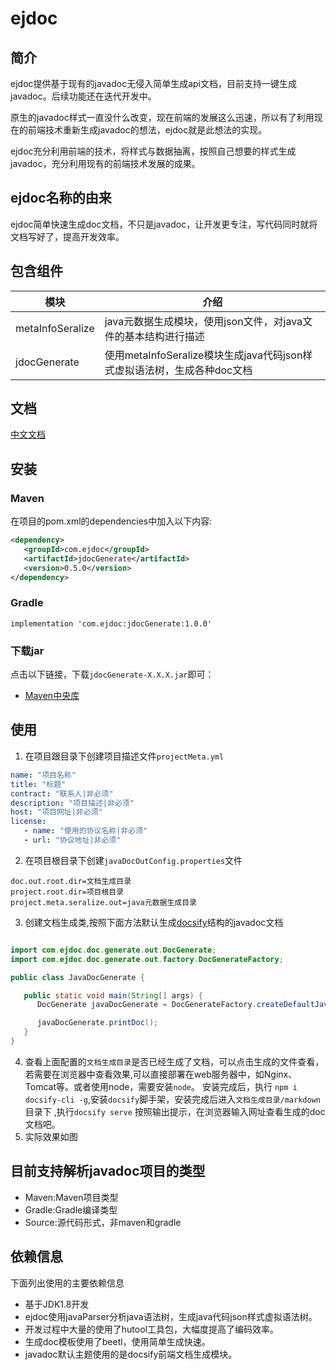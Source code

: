 # ejdoc
## 简介
ejdoc提供基于现有的javadoc无侵入简单生成api文档，目前支持一键生成javadoc。后续功能还在迭代开发中。

原生的javadoc样式一直没什么改变，现在前端的发展这么迅速，所以有了利用现在的前端技术重新生成javadoc的想法，ejdoc就是此想法的实现。

ejdoc充分利用前端的技术，将样式与数据抽离，按照自己想要的样式生成javadoc，充分利用现有的前端技术发展的成果。

## ejdoc名称的由来
ejdoc简单快速生成doc文档，不只是javadoc，让开发更专注，写代码同时就将文档写好了，提高开发效率。

## 包含组件


| 模块               | 介绍                                                     |
|------------------|--------------------------------------------------------|
| metaInfoSeralize | java元数据生成模块，使用json文件，对java文件的基本结构进行描述                  |
| jdocGenerate     | 使用metaInfoSeralize模块生成java代码json样式虚拟语法树，生成各种doc文档 |


## 文档

[中文文档](https://www.ejdoc.com/docs/)

## 安装

### Maven
在项目的pom.xml的dependencies中加入以下内容:

```xml
<dependency>
   <groupId>com.ejdoc</groupId>
   <artifactId>jdocGenerate</artifactId>
   <version>0.5.0</version>
</dependency>
```

### Gradle
```
implementation 'com.ejdoc:jdocGenerate:1.0.0'
```

### 下载jar

点击以下链接，下载`jdocGenerate-X.X.X.jar`即可：

- [Maven中央库](https://repo1.maven.org/maven2/cn/hutool/hutool-all/5.8.9/)

## 使用
1. 在项目跟目录下创建项目描述文件`projectMeta.yml`

```yaml
name: "项目名称"
title: "标题"
contract: "联系人|非必须"
description: "项目描述|非必须"
host: "项目网址|非必须"
license:
   - name: "使用的协议名称|非必须"
   - url: "协议地址|非必须"
```

2. 在项目根目录下创建`javaDocOutConfig.properties`文件

```properties
doc.out.root.dir=文档生成目录
project.root.dir=项目根目录
project.meta.seralize.out=java元数据生成目录
```

3. 创建文档生成类,按照下面方法默认生成[docsify](https://docsify.js.org/)结构的javadoc文档

```java

import com.ejdoc.doc.generate.out.DocGenerate;
import com.ejdoc.doc.generate.out.factory.DocGenerateFactory;

public class JavaDocGenerate {

   public static void main(String[] args) {
      DocGenerate javaDocGenerate = DocGenerateFactory.createDefaultJavaDocGenerate();

      javaDocGenerate.printDoc();
   }
}
```
4. 查看上面配置的`文档生成目录`是否已经生成了文档，可以点击生成的文件查看，若需要在浏览器中查看效果,可以直接部署在web服务器中，如Nginx、Tomcat等。或者使用node，需要安装`node`。
   安装完成后，执行 `npm i docsify-cli -g`,安装`docsify`脚手架，安装完成后进入`文档生成目录/markdown`目录下 ,执行`docsify serve`
   按照输出提示，在浏览器输入网址查看生成的doc文档吧。
5. 实际效果如图

## 目前支持解析javadoc项目的类型
* Maven:Maven项目类型
* Gradle:Gradle编译类型
* Source:源代码形式，非maven和gradle

## 依赖信息
下面列出使用的主要依赖信息
* 基于JDK1.8开发
* ejdoc使用javaParser分析java语法树，生成java代码json样式虚拟语法树。
* 开发过程中大量的使用了hutool工具包，大幅度提高了编码效率。
* 生成doc模板使用了beetl，使用简单生成快速。
* javadoc默认主题使用的是docsify前端文档生成模块。
